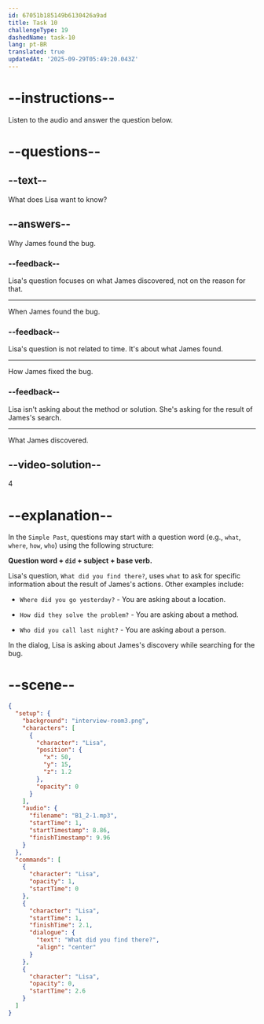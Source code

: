 ```yaml
---
id: 67051b185149b6130426a9ad
title: Task 10
challengeType: 19
dashedName: task-10
lang: pt-BR
translated: true
updatedAt: '2025-09-29T05:49:20.043Z'
---
```


<!-- (Audio) Lisa: What did you find there? -->

# --instructions--

Listen to the audio and answer the question below.

# --questions--

## --text--

What does Lisa want to know?

## --answers--

Why James found the bug.

### --feedback--

Lisa's question focuses on what James discovered, not on the reason for that.

---

When James found the bug.

### --feedback--

Lisa's question is not related to time. It's about what James found.

---

How James fixed the bug.

### --feedback--

Lisa isn't asking about the method or solution. She's asking for the result of James's search.

---

What James discovered.

## --video-solution--

4

# --explanation--

In the `Simple Past`, questions may start with a question word (e.g., `what`, `where`, `how`, `who`) using the following structure:

**Question word + `did` + subject + base verb.**

Lisa's question, `What did you find there?`, uses `what` to ask for specific information about the result of James's actions. Other examples include:

- `Where did you go yesterday?` - You are asking about a location.

- `How did they solve the problem?` - You are asking about a method.

- `Who did you call last night?` - You are asking about a person.

In the dialog, Lisa is asking about James's discovery while searching for the bug.

# --scene--

```json
{
  "setup": {
    "background": "interview-room3.png",
    "characters": [
      {
        "character": "Lisa",
        "position": {
          "x": 50,
          "y": 15,
          "z": 1.2
        },
        "opacity": 0
      }
    ],
    "audio": {
      "filename": "B1_2-1.mp3",
      "startTime": 1,
      "startTimestamp": 8.86,
      "finishTimestamp": 9.96
    }
  },
  "commands": [
    {
      "character": "Lisa",
      "opacity": 1,
      "startTime": 0
    },
    {
      "character": "Lisa",
      "startTime": 1,
      "finishTime": 2.1,
      "dialogue": {
        "text": "What did you find there?",
        "align": "center"
      }
    },
    {
      "character": "Lisa",
      "opacity": 0,
      "startTime": 2.6
    }
  ]
}
```
